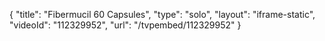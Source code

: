 {
    "title": "Fibermucil  60 Capsules",
    "type": "solo",
    "layout": "iframe-static",
    "videoId": "112329952",
    "url": "\/tvpembed\/112329952"
}